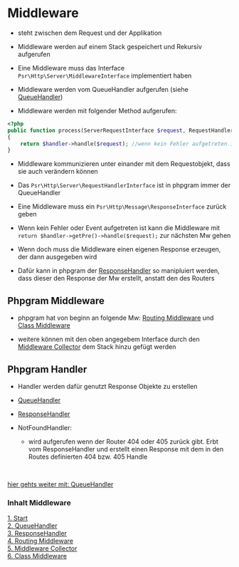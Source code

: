 # Middleware


- steht zwischen dem Request und der Applikation

- Middleware werden auf einem Stack gespeichert und Rekursiv aufgerufen

- Eine Middleware muss das Interface ``Psr\Http\Server\MiddlewareInterface`` implementiert haben

- Middleware werden vom QueueHandler aufgerufen (siehe [QueueHandler](queuehandle.md))

- Middleware werden mit folgender Method aufgerufen:

```php
<?php
public function process(ServerRequestInterface $request, RequestHandlerInterface $handler): ResponseInterface
{	
    return $handler->handle($request); //wenn kein Fehler aufgetreten ist
}
```

- Middleware kommunizieren unter einander mit dem Requestobjekt, dass sie auch verändern können

- Das ``Psr\Http\Server\RequestHandlerInterface`` ist in phpgram immer der QueueHandler

- Eine Middleware muss ein ``Psr\Http\Message\ResponseInterface`` zurück geben

- Wenn kein Fehler oder Event aufgetreten ist kann die Middleware mit ``return $handler->getPre()->handle($request);`` zur nächsten Mw gehen


- Wenn doch muss die Middleware einen eigenen Response erzeugen, der dann ausgegeben wird

- Dafür kann in phpgram der [ResponseHandler](responsehandle.md) so manipluiert werden, dass dieser den Response der Mw erstellt, anstatt den des Routers

## Phpgram Middleware

- phpgram hat von beginn an folgende Mw: [Routing Middleware](routingmw.md) und [Class Middleware](classmw.md)

- weitere können mit den oben angegebem Interface durch den [Middleware Collector](mwcollector.md) dem Stack hinzu gefügt werden

## Phpgram Handler

- Handler werden dafür genutzt Response Objekte zu erstellen

- [QueueHandler](queuehandle.md)

- [ResponseHandler](responsehandle.md)

- NotFoundHandler: 

	 - wird aufgerufen wenn der Router 404 oder 405 zurück gibt. Erbt vom ResponseHandler und erstellt einen Response mit dem in den Routes definierten 404 bzw. 405 Handle

<br>

[hier gehts weiter mit: QueueHandler](queuehandle.md)

### Inhalt Middleware
[1. Start](index.md) <br>
[2. QueueHandler](queuehandle.md) <br>
[3. ResponseHandler](responsehandle.md) <br>
[4. Routing Middleware](routingmw.md) <br>
[5. Middleware Collector](mwcollector.md) <br>
[6. Class Middleware](classmw.md)
